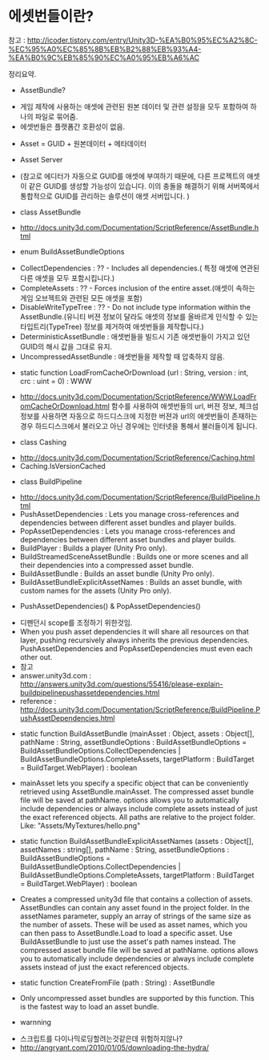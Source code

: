 에셋번들이란?
====================================

참고 : http://icoder.tistory.com/entry/Unity3D-%EA%B0%95%EC%A2%8C-%EC%95%A0%EC%85%8B%EB%B2%88%EB%93%A4-%EA%B0%9C%EB%85%90%EC%A0%95%EB%A6%AC

정리요약.

* AssetBundle?
 - 게임 제작에 사용하는 애셋에 관련된 원본 데이터 및 관련 설정을 모두 포함하여 하나의 파일로 묶어줌.
 - 에셋번들은 플랫폼간 호환성이 없음.

* Asset = GUID + 원본데이터 + 메타데이터
 
* Asset Server
 - (참고로 에디터가 자동으로 GUID를 애셋에 부여하기 때문에, 다른 프로젝트의 애셋이 같은 GUID를 생성할 가능성이 있습니다. 이의 충돌을 해결하기 위해 서버쪽에서 통합적으로 GUID를 관리하는 솔루션이 애셋 서버입니다. )
 
* class AssetBundle 
 - http://docs.unity3d.com/Documentation/ScriptReference/AssetBundle.html
 
* enum BuildAssetBundleOptions
 - CollectDependencies      : ?? - Includes all dependencies.( 특정 애셋에 연관된 다른 애셋을 모두 포함시킵니다.)
 - CompleteAssets	        : ?? - Forces inclusion of the entire asset.(애셋이 속하는 게임 오브젝트와 관련된 모든 애셋을 포함)
 - DisableWriteTypeTree     : ?? - Do not include type information within the AssetBundle.(유니티 버젼 정보이 달라도 애셋의 정보를 올바르게 인식할 수 있는 타입트리(TypeTree) 정보를 제거하여 애셋번들을 제작합니다.)
 - DeterministicAssetBundle	: 애셋번들을 빌드시 기존 애셋번들이 가지고 있던 GUID의 해시 값을 그대로 유지.
 - UncompressedAssetBundle	: 애셋번들을 제작할 때 압축하지 않음.
 
* static function LoadFromCacheOrDownload (url : String, version : int, crc : uint = 0) : WWW 
 - http://docs.unity3d.com/Documentation/ScriptReference/WWW.LoadFromCacheOrDownload.html
함수를 사용하여 애셋번들의 url, 버젼 정보, 체크섬 정보를 사용하면 자동으로 하드디스크에 지정한 버젼과 url의 애셋번들이 존재하는 경우 하드디스크에서 불러오고 아닌 경우에는 인터넷을 통해서 불러들이게 됩니다.

* class Cashing
 - http://docs.unity3d.com/Documentation/ScriptReference/Caching.html
 - Caching.IsVersionCached 
 
* class BuildPipeline
 - http://docs.unity3d.com/Documentation/ScriptReference/BuildPipeline.html
 - PushAssetDependencies              : Lets you manage cross-references and dependencies between different asset bundles and player builds.
 - PopAssetDependencies               : Lets you manage cross-references and dependencies between different asset bundles and player builds.
 - BuildPlayer                        : Builds a player (Unity Pro only).
 - BuildStreamedSceneAssetBundle      : Builds one or more scenes and all their dependencies into a compressed asset bundle.
 - BuildAssetBundle                   : Builds an asset bundle (Unity Pro only).
 - BuildAssetBundleExplicitAssetNames : Builds an asset bundle, with custom names for the assets (Unity Pro only).
 
 
*  PushAssetDependencies() & PopAssetDependencies()
 - 디펜던시 scope를 조정하기 위한것임.
 - When you push asset dependencies it will share all resources on that layer, pushing recursively always inherits the previous dependencies. PushAssetDependencies and PopAssetDependencies must even each other out.
 - 참고
  - answer.unity3d.com : http://answers.unity3d.com/questions/55416/please-explain-buildpipelinepushassetdependencies.html
  - reference : http://docs.unity3d.com/Documentation/ScriptReference/BuildPipeline.PushAssetDependencies.html

* static function BuildAssetBundle (mainAsset : Object, assets : Object[], pathName : String, assetBundleOptions : BuildAssetBundleOptions = BuildAssetBundleOptions.CollectDependencies | BuildAssetBundleOptions.CompleteAssets, targetPlatform : BuildTarget = BuildTarget.WebPlayer) : boolean 

 - mainAsset lets you specify a specific object that can be conveniently retrieved using AssetBundle.mainAsset.
 The compressed asset bundle file will be saved at pathName.
 options allows you to automatically include dependencies or always include complete assets instead of just the exact referenced objects.
 All paths are relative to the project folder. Like: "Assets/MyTextures/hello.png"


*  static function BuildAssetBundleExplicitAssetNames (assets : Object[], assetNames : string[], pathName : String, assetBundleOptions : BuildAssetBundleOptions = BuildAssetBundleOptions.CollectDependencies | BuildAssetBundleOptions.CompleteAssets, targetPlatform : BuildTarget = BuildTarget.WebPlayer) : boolean 

 - Creates a compressed unity3d file that contains a collection of assets. AssetBundles can contain any asset found in the project folder. In the assetNames parameter, supply an array of strings of the same size as the number of assets. These will be used as asset names, which you can then pass to AssetBundle.Load to load a specific asset. Use BuildAssetBundle to just use the asset's path names instead. The compressed asset bundle file will be saved at pathName. options allows you to automatically include dependencies or always include complete assets instead of just the exact referenced objects.  

*  static function CreateFromFile (path : String) : AssetBundle 
 -  Only uncompressed asset bundles are supported by this function. This is the fastest way to load an asset bundle. 
 
* warnning
 - 스크립트를 다이나믹로딩할려는것같은데 위험하지않나?
  - http://angryant.com/2010/01/05/downloading-the-hydra/
